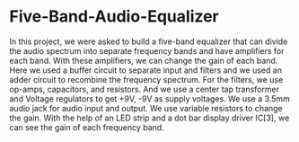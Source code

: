 # Five-Band-Audio-Equalizer

In this project, we were asked to build a five-band equalizer that can divide the audio spectrum into separate frequency bands and have amplifiers for each band. With these amplifiers, we can change the gain of each band. Here we used a buffer circuit to separate input and filters and we used an adder circuit to recombine the frequency spectrum. For the filters, we use op-amps, capacitors, and resistors. And we use a center tap transformer and Voltage regulators to get +9V, -9V as supply voltages. We use a 3.5mm audio jack for audio input and output. We use variable resistors to change the gain. With the help of an LED strip and a dot bar display driver IC[3], we can see the gain of each frequency band.
